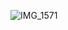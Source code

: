 <!--

### Hi there 👋 I am Hilmi and i love design

-->
<!--
**hilmiarkan/hilmiarkan** is a ✨ _special_ ✨ repository because its `README.md` (this file) appears on your GitHub profile.

Here are some ideas to get you started:

- 🔭 I’m currently working on ...
- 🌱 I’m currently learning ...
- 👯 I’m looking to collaborate on ...
- 🤔 I’m looking for help with ...
- 💬 Ask me about ...
- 📫 How to reach me: ...
- 😄 Pronouns: ...
- ⚡ Fun fact: ...
-->

<!-- ![twitter_FfohB6xWAAAUqn_](https://user-images.githubusercontent.com/8338033/209463480-a5efb41d-2ce2-45c7-993c-8042064d2580.png) -->
<!-- ![IMG_1571](https://user-images.githubusercontent.com/8338033/210299813-e14dd163-cb32-4ceb-9108-140c51827663.JPG) -->
<!-- ![IMG_6423](https://user-images.githubusercontent.com/8338033/210300097-822ab68e-feeb-4354-a7ab-792e2b0e6cba.PNG) -->
<!-- ![IMG_6423_clipdrop-enhance](https://user-images.githubusercontent.com/8338033/210300216-6480da53-1f4f-4aa7-91aa-76f6b27c8bf1.PNG) -->
![IMG_1571](https://user-images.githubusercontent.com/8338033/210300768-b4b459de-ad59-4f08-8bcd-26f726418592.JPG)
